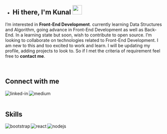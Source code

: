 - ## Hi there, I'm Kunal <img src="https://raw.githubusercontent.com/MartinHeinz/MartinHeinz/master/wave.gif" width="30px">

I’m interested in **Front-End Development**. currently learning Data Structures and Algorithm, going advance in Front-End Development as well as Back-End. In a learning state but soon, wish to contribute to open source. I’m looking to collaborate on technologies related to Front-End Development. I am new to this and too excited to work and learn. I will be updating my profile, adding projects to look to. So if I met the criteria of requirement feel free to **contact me**.

<!---
kunalbafna3/kunalbafna3 is a ✨ special ✨ repository because its `README.md` (this file) appears on your GitHub profile.
You can click the Preview link to take a look at your changes.
--->

<!-- line break -->
<br>

<!-- connect with me -->
## Connect with me

[<img align="left" alt="linked-in" src="https://img.shields.io/badge/linkedin-%230077B5.svg?&style=for-the-badge&logo=linkedin&logoColor=white" />](https://www.linkedin.com/in/kunal-bafna-03)

[<img align="left" alt="medium" src="https://img.shields.io/badge/gmail-%2312100E.svg?&style=for-the-badge&logo=gmail&logoColor=white" />](bafnakunal3@gmail.com)

<br>
<br>

<!-- skills -->
## Skills

<img align="left" alt="bootstrap" src="https://img.shields.io/badge/Bootstrap%20-%23232F3E?logo=BOOTSTRAP&logoColor=white&style=for-the-badge" />
<img align="left" alt="react" src="https://img.shields.io/badge/react%20-%2320232a.svg?&style=for-the-badge&logo=react&logoColor=%2361DAFB" />
<img align="left" alt="nodejs" src="https://img.shields.io/badge/node.js%20-%2343853D.svg?&style=for-the-badge&logo=node.js&logoColor=white" />
<!-- <img align="left" alt="medium" src="https://img.shields.io/badge/postgres-%23316192.svg?&style=for-the-badge&logo=postgresql&logoColor=white" /> -->
<!-- <img align="left" alt="android" src="https://img.shields.io/badge/Android-3DDC84?logo=android&logoColor=white&style=for-the-badge" /> -->
<!-- <img align="left" alt="spring" src="https://img.shields.io/badge/spring%20-%236DB33F.svg?&style=for-the-badge&logo=spring&logoColor=white" /> -->
<br>
<br>
